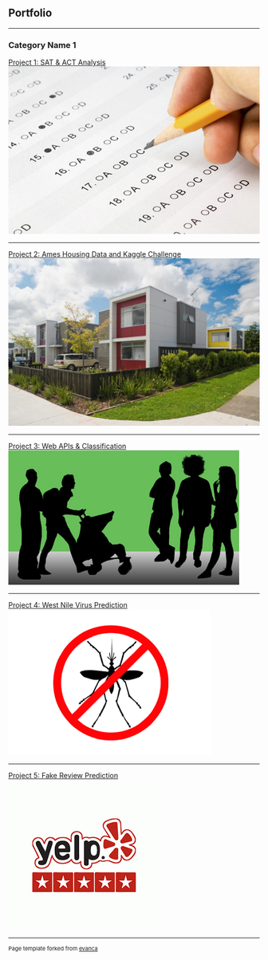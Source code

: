 ## Portfolio

---

### Category Name 1 

[Project 1: SAT & ACT Analysis](/project1)
<img src="images/test.jpg?raw=true"/>

---
[Project 2: Ames Housing Data and Kaggle Challenge](/project2)
<img src="images/house.dms?raw=true"/>

---
[Project 3: Web APIs & Classification](/project3)
<img src="images/parent.jpg?raw=true"/>

---
[Project 4: West Nile Virus Prediction](/project4)
<img src="images/mos.png?raw=true"/>

---
[Project 5: Fake Review Prediction](/project5)
<img src="images/yelp.gif?raw=true"/>

---
<p style="font-size:11px">Page template forked from <a href="https://github.com/evanca/quick-portfolio">evanca</a></p>
<!-- Remove above link if you don't want to attibute -->
